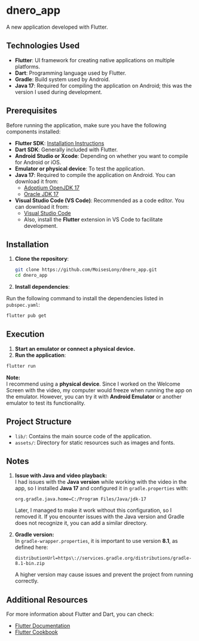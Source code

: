 # dnero_app

A new application developed with Flutter.

## Technologies Used

- **Flutter**: UI framework for creating native applications on multiple platforms.
- **Dart**: Programming language used by Flutter.
- **Gradle**: Build system used by Android.
- **Java 17**: Required for compiling the application on Android; this was the version I used during development.

## Prerequisites

Before running the application, make sure you have the following components installed:

- **Flutter SDK**: [Installation Instructions](https://docs.flutter.dev/get-started/install)
- **Dart SDK**: Generally included with Flutter.
- **Android Studio or Xcode**: Depending on whether you want to compile for Android or iOS.
- **Emulator or physical device**: To test the application.
- **Java 17**: Required to compile the application on Android. You can download it from:
    - [Adoptium OpenJDK 17](https://adoptium.net/es/temurin/releases/)
    - [Oracle JDK 17](https://www.oracle.com/java/technologies/javase/jdk17-archive-downloads.html)
- **Visual Studio Code (VS Code)**: Recommended as a code editor. You can download it from: 
    - [Visual Studio Code](https://code.visualstudio.com/)
    - Also, install the **Flutter** extension in VS Code to facilitate development.


## Installation

1. **Clone the repository**:

   ```bash
   git clone https://github.com/MoisesLony/dnero_app.git
   cd dnero_app
   ```

2. **Install dependencies**:

Run the following command to install the dependencies listed in `pubspec.yaml`:

```bash
flutter pub get
```

## Execution

1. **Start an emulator or connect a physical device.**
2. **Run the application**:

```bash
flutter run
```

**Note:**  
I recommend using a **physical device**. Since I worked on the Welcome Screen with the video, my computer would freeze when running the app on the emulator. However, you can try it with **Android Emulator** or another emulator to test its functionality.

## Project Structure

- `lib/`: Contains the main source code of the application.
- `assets/`: Directory for static resources such as images and fonts.

## Notes

1. **Issue with Java and video playback:**  
   I had issues with the **Java version** while working with the video in the app, so I installed **Java 17** and configured it in `gradle.properties` with:

   ```properties
   org.gradle.java.home=C:/Program Files/Java/jdk-17
   ```

   Later, I managed to make it work without this configuration, so I removed it. If you encounter issues with the Java version and Gradle does not recognize it, you can add a similar directory.

2. **Gradle version:**  
   In `gradle-wrapper.properties`, it is important to use version **8.1**, as defined here:

   ```properties
   distributionUrl=https\://services.gradle.org/distributions/gradle-8.1-bin.zip
   ```

   A higher version may cause issues and prevent the project from running correctly.

## Additional Resources

For more information about Flutter and Dart, you can check:

- [Flutter Documentation](https://docs.flutter.dev)
- [Flutter Cookbook](https://docs.flutter.dev/cookbook)